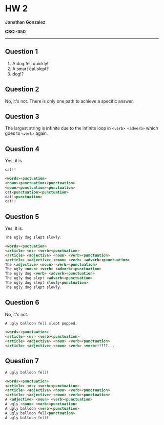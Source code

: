 # HW 2
**Jonathan Gonzalez**

**CSCI-350**
***

## Question 1
1. A dog fell quickly!
2. A smart cat slept?
3. dog!?

## Question 2
No, it's not. There is only one path to achieve a specific answer.

## Question 3
The largest string is infinite due to the infinite loop in `<verb> <adverb>` which goes to `<verb>` again.

## Question 4
Yes, it is. 

```html
cat!!

<words><puctuation>
<noun><punctuation><punctuation>
<noun><punctuation><punctuation>
cat<punctuation><punctuation>
cat!<punctuation>
cat!!
```

## Question 5
Yes, it is.

```html
The ugly dog slept slowly.

<words><puctuation>
<article> <ns> <verb><punctuation>
<article> <adjective> <noun> <verb><punctuation>
<article> <adjective> <noun> <verb> <adverb><punctuation>
The <adjective> <noun> <verb><punctuation>
The ugly <noun> <verb> <adverb><punctuation>
The ugly dog <verb> <adverb><punctuation>
The ugly dog slept <adverb><punctuation>
The ugly dog slept slowly<punctuation>
The ugly dog slept slowly.
```

## Question 6
No, it's not.

```html
A ugly balloon fell slept popped.

<words><punctuation>
<article> <ns> <verb><punctuation>
<article> <adjective> <noun> <verb><punctuation>
<article> <adjective> <noun> <verb> <verb>!!???...
```

## Question 7
```html
A ugly balloon fell!

<words><punctuation>
<article> <ns> <verb><punctuation>
<article> <adjective> <noun> <verb><punctuation>
<article> <adjective> <noun> <verb><punctuation>
A <adjective> <noun> <verb><punctuation>
A ugly <noun> <verb><punctuation>
A ugly balloon <verb><punctuation>
A ugly balloon fell<punctuation>
A ugly balloon fell!
```
